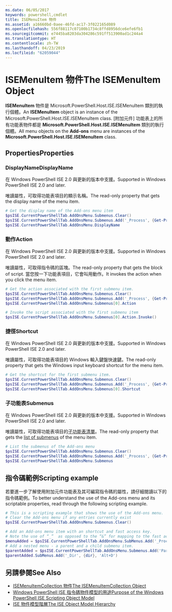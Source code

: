 ```yaml
---
ms.date: 06/05/2017
keywords: powershell,cmdlet
title: ISEMenuItem 物件
ms.assetid: a16660bd-0aee-46fd-ac17-3f022165d089
ms.openlocfilehash: 556f88117c07100b1734c8ffd8956dce6efe6fb1
ms.sourcegitcommit: e7445ba8203da304286c591ff513900ad1c244a4
ms.translationtype: HT
ms.contentlocale: zh-TW
ms.lasthandoff: 04/23/2019
ms.locfileid: "62059044"
---
```

# <a name="the-isemenuitem-object"></a><span data-ttu-id="cabc1-103">ISEMenuItem 物件</span><span class="sxs-lookup"><span data-stu-id="cabc1-103">The ISEMenuItem Object</span></span>

<span data-ttu-id="cabc1-104">**ISEMenuItem** 物件是 Microsoft.PowerShell.Host.ISE.ISEMenuItem 類別的執行個體。</span><span class="sxs-lookup"><span data-stu-id="cabc1-104">An **ISEMenuItem** object is an instance of the Microsoft.PowerShell.Host.ISE.ISEMenuItem class.</span></span> <span data-ttu-id="cabc1-105">[附加元件] 功能表上的所有功能表物件都是 **Microsoft.PowerShell.Host.ISE.ISEMenuItem** 類別的執行個體。</span><span class="sxs-lookup"><span data-stu-id="cabc1-105">All menu objects on the **Add-ons** menu are instances of the **Microsoft.PowerShell.Host.ISE.ISEMenuItem** class.</span></span>

## <a name="properties"></a><span data-ttu-id="cabc1-106">Properties</span><span class="sxs-lookup"><span data-stu-id="cabc1-106">Properties</span></span>

### <a name="displayname"></a><span data-ttu-id="cabc1-107">DisplayName</span><span class="sxs-lookup"><span data-stu-id="cabc1-107">DisplayName</span></span>

<span data-ttu-id="cabc1-108">在 Windows PowerShell ISE 2.0 與更新的版本中支援。</span><span class="sxs-lookup"><span data-stu-id="cabc1-108">Supported in Windows PowerShell ISE 2.0 and later.</span></span>

<span data-ttu-id="cabc1-109">唯讀屬性，可取得功能表項目的顯示名稱。</span><span class="sxs-lookup"><span data-stu-id="cabc1-109">The read-only property that gets the display name of the menu item.</span></span>

```powershell
# Get the display name of the Add-ons menu item
$psISE.CurrentPowerShellTab.AddOnsMenu.Submenus.Clear()
$psISE.CurrentPowerShellTab.AddOnsMenu.Submenus.Add('_Process', {Get-Process}, 'Alt+P')
$psISE.CurrentPowerShellTab.AddOnsMenu.DisplayName
```

### <a name="action"></a><span data-ttu-id="cabc1-110">動作</span><span class="sxs-lookup"><span data-stu-id="cabc1-110">Action</span></span>

<span data-ttu-id="cabc1-111">在 Windows PowerShell ISE 2.0 與更新的版本中支援。</span><span class="sxs-lookup"><span data-stu-id="cabc1-111">Supported in Windows PowerShell ISE 2.0 and later.</span></span>

<span data-ttu-id="cabc1-112">唯讀屬性，可取得指令碼的區塊。</span><span class="sxs-lookup"><span data-stu-id="cabc1-112">The read-only property that gets the block of script.</span></span> <span data-ttu-id="cabc1-113">當您按一下功能表項目，它會叫用動作。</span><span class="sxs-lookup"><span data-stu-id="cabc1-113">It invokes the action when you click the menu item.</span></span>

```powershell
# Get the action associated with the first submenu item.
$psISE.CurrentPowerShellTab.AddOnsMenu.Submenus.Clear()
$psISE.CurrentPowerShellTab.AddOnsMenu.Submenus.Add('_Process', {Get-Process}, 'Alt+P')
$psISE.CurrentPowerShellTab.AddOnsMenu.Submenus[0].Action

# Invoke the script associated with the first submenu item
$psISE.CurrentPowerShellTab.AddOnsMenu.Submenus[0].Action.Invoke()
```

### <a name="shortcut"></a><span data-ttu-id="cabc1-114">捷徑</span><span class="sxs-lookup"><span data-stu-id="cabc1-114">Shortcut</span></span>

<span data-ttu-id="cabc1-115">在 Windows PowerShell ISE 2.0 與更新的版本中支援。</span><span class="sxs-lookup"><span data-stu-id="cabc1-115">Supported in Windows PowerShell ISE 2.0 and later.</span></span>

<span data-ttu-id="cabc1-116">唯讀屬性，可取得功能表項目的 Windows 輸入鍵盤快速鍵。</span><span class="sxs-lookup"><span data-stu-id="cabc1-116">The read-only property that gets the Windows input keyboard shortcut for the menu item.</span></span>

```powershell
# Get the shortcut for the first submenu item.
$psISE.CurrentPowerShellTab.AddOnsMenu.Submenus.Clear()
$psISE.CurrentPowerShellTab.AddOnsMenu.Submenus.Add('_Process', {Get-Process}, 'Alt+P')
$psISE.CurrentPowerShellTab.AddOnsMenu.Submenus[0].Shortcut
```

### <a name="submenus"></a><span data-ttu-id="cabc1-117">子功能表</span><span class="sxs-lookup"><span data-stu-id="cabc1-117">Submenus</span></span>

<span data-ttu-id="cabc1-118">在 Windows PowerShell ISE 2.0 與更新的版本中支援。</span><span class="sxs-lookup"><span data-stu-id="cabc1-118">Supported in Windows PowerShell ISE 2.0 and later.</span></span>

<span data-ttu-id="cabc1-119">唯讀屬性，可取得功能表項目的[子功能表清單](The-ISEMenuItemCollection-Object.md)。</span><span class="sxs-lookup"><span data-stu-id="cabc1-119">The read-only property that gets the [list of submenus](The-ISEMenuItemCollection-Object.md) of the menu item.</span></span>

```powershell
# List the submenus of the Add-ons menu
$psISE.CurrentPowerShellTab.AddOnsMenu.Submenus.Clear()
$psISE.CurrentPowerShellTab.AddOnsMenu.Submenus.Add('_Process', {Get-Process}, 'Alt+P')
$psISE.CurrentPowerShellTab.AddOnsMenu.Submenus
```

## <a name="scripting-example"></a><span data-ttu-id="cabc1-120">指令碼範例</span><span class="sxs-lookup"><span data-stu-id="cabc1-120">Scripting example</span></span>

<span data-ttu-id="cabc1-121">若要進一步了解使用附加元件功能表及其可編寫指令碼的屬性，請仔細閱讀以下的指令碼範例。</span><span class="sxs-lookup"><span data-stu-id="cabc1-121">To better understand the use of the Add-ons menu and its scriptable properties, read through the following scripting example.</span></span>

```powershell
# This is a scripting example that shows the use of the Add-ons menu.
# Clear the Add-ons menu if any entries currently exist
$psISE.CurrentPowerShellTab.AddOnsMenu.Submenus.Clear()

# Add an Add-ons menu item with an shortcut and fast access key.
# Note the use of “_”  as opposed to the “&” for mapping to the fast access key letter for the menu item.
$menuAdded = $psISE.CurrentPowerShellTab.AddOnsMenu.SubMenus.Add('_Process', {Get-Process}, 'Alt+P')
# Add a nested menu - a parent and a child submenu item.
$parentAdded = $psISE.CurrentPowerShellTab.AddOnsMenu.Submenus.Add('Parent', $null, $null)
$parentAdded.SubMenus.Add('_Dir', {dir}, 'Alt+D')
```

## <a name="see-also"></a><span data-ttu-id="cabc1-122">另請參閱</span><span class="sxs-lookup"><span data-stu-id="cabc1-122">See Also</span></span>

- [<span data-ttu-id="cabc1-123">ISEMenuItemCollection 物件</span><span class="sxs-lookup"><span data-stu-id="cabc1-123">The ISEMenuItemCollection Object</span></span>](The-ISEMenuItemCollection-Object.md)
- [<span data-ttu-id="cabc1-124">Windows PowerShell ISE 指令碼物件模型的用途</span><span class="sxs-lookup"><span data-stu-id="cabc1-124">Purpose of the Windows PowerShell ISE Scripting Object Model</span></span>](Purpose-of-the-Windows-PowerShell-ISE-Scripting-Object-Model.md)
- [<span data-ttu-id="cabc1-125">ISE 物件模型階層</span><span class="sxs-lookup"><span data-stu-id="cabc1-125">The ISE Object Model Hierarchy</span></span>](The-ISE-Object-Model-Hierarchy.md)